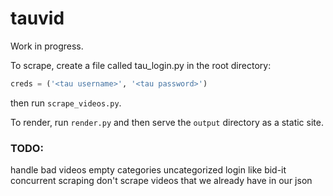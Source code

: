 # tauvid

Work in progress.

To scrape, create a file called tau_login.py in the root directory:

```python
creds = ('<tau username>', '<tau password>')
```

then run `scrape_videos.py`.

To render, run `render.py` and then serve the `output` directory as a static site.

### TODO:
handle bad videos
empty categories
uncategorized
login like bid-it
concurrent scraping
don't scrape videos that we already have in our json
